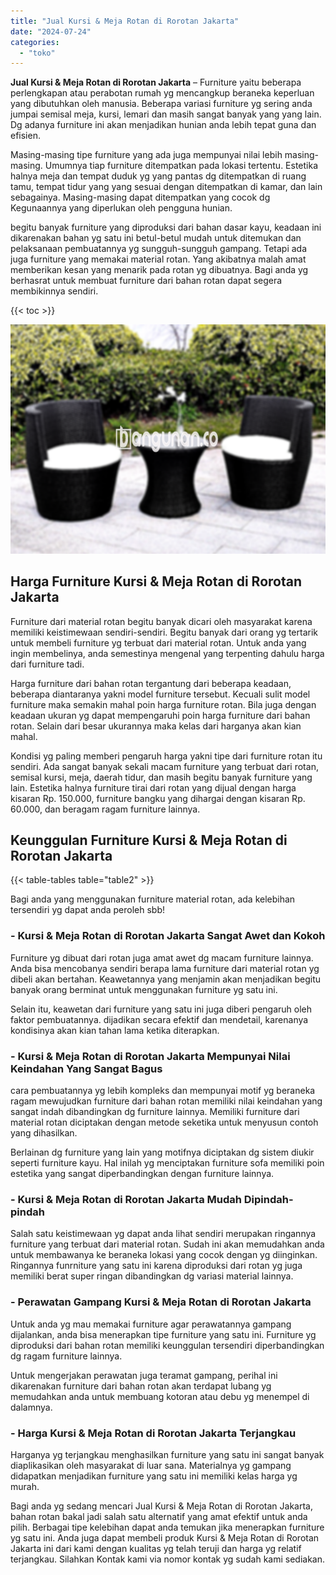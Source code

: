 ```yaml
---
title: "Jual Kursi & Meja Rotan di Rorotan Jakarta"
date: "2024-07-24"
categories: 
  - "toko"
---
```


**Jual Kursi & Meja Rotan di Rorotan Jakarta** – Furniture yaitu beberapa perlengkapan atau perabotan rumah yg mencangkup beraneka keperluan yang dibutuhkan oleh manusia. Beberapa variasi furniture yg sering anda jumpai semisal meja, kursi, lemari dan masih sangat banyak yang yang lain. Dg adanya furniture ini akan menjadikan hunian anda lebih tepat guna dan efisien.

Masing-masing tipe furniture yang ada juga mempunyai nilai lebih masing-masing. Umumnya tiap furniture ditempatkan pada lokasi tertentu. Estetika halnya meja dan tempat duduk yg yang pantas dg ditempatkan di ruang tamu, tempat tidur yang yang sesuai dengan ditempatkan di kamar, dan lain sebagainya. Masing-masing dapat ditempatkan yang cocok dg Kegunaannya yang diperlukan oleh pengguna hunian.

begitu banyak furniture yang diproduksi dari bahan dasar kayu, keadaan ini dikarenakan bahan yg satu ini betul-betul mudah untuk ditemukan dan pelaksanaan pembuatannya yg sungguh-sungguh gampang. Tetapi ada juga furniture yang memakai material rotan. Yang akibatnya malah amat memberikan kesan yang menarik pada rotan yg dibuatnya. Bagi anda yg berhasrat untuk membuat furniture dari bahan rotan dapat segera membikinnya sendiri.

{{< toc >}}

![Jual Kursi & Meja Rotan di Rorotan Jakarta](/images/kursi-meja-rotan-murah51.png)

## Harga Furniture Kursi & Meja Rotan di Rorotan Jakarta

Furniture dari material rotan begitu banyak dicari oleh masyarakat karena memiliki keistimewaan sendiri-sendiri. Begitu banyak dari orang yg tertarik untuk membeli furniture yg terbuat dari material rotan. Untuk anda yang ingin membelinya, anda semestinya mengenal yang terpenting dahulu harga dari furniture tadi.

Harga furniture dari bahan rotan tergantung dari beberapa keadaan, beberapa diantaranya yakni model furniture tersebut. Kecuali sulit model furniture maka semakin mahal poin harga furniture rotan. Bila juga dengan keadaan ukuran yg dapat mempengaruhi poin harga furniture dari bahan rotan. Selain dari besar ukurannya maka kelas dari harganya akan kian mahal.

Kondisi yg paling memberi pengaruh harga yakni tipe dari furniture rotan itu sendiri. Ada sangat banyak sekali macam furniture yang terbuat dari rotan, semisal kursi, meja, daerah tidur, dan masih begitu banyak furniture yang lain. Estetika halnya furniture tirai dari rotan yang dijual dengan harga kisaran Rp. 150.000, furniture bangku yang dihargai dengan kisaran Rp. 60.000, dan beragam ragam furniture lainnya.

## Keunggulan Furniture Kursi & Meja Rotan di Rorotan Jakarta

{{< table-tables table="table2" >}}

Bagi anda yang menggunakan furniture material rotan, ada kelebihan tersendiri yg dapat anda peroleh sbb!

### \- Kursi & Meja Rotan di Rorotan Jakarta Sangat Awet dan Kokoh

Furniture yg dibuat dari rotan juga amat awet dg macam furniture lainnya. Anda bisa mencobanya sendiri berapa lama furniture dari material rotan yg dibeli akan bertahan. Keawetannya yang menjamin akan menjadikan begitu banyak orang berminat untuk menggunakan furniture yg satu ini.

Selain itu, keawetan dari furniture yang satu ini juga diberi pengaruh oleh faktor pembuatannya. dijadikan secara efektif dan mendetail, karenanya kondisinya akan kian tahan lama ketika diterapkan.

### \- Kursi & Meja Rotan di Rorotan Jakarta Mempunyai Nilai Keindahan Yang Sangat Bagus

cara pembuatannya yg lebih kompleks dan mempunyai motif yg beraneka ragam mewujudkan furniture dari bahan rotan memiliki nilai keindahan yang sangat indah dibandingkan dg furniture lainnya. Memiliki furniture dari material rotan diciptakan dengan metode seketika untuk menyusun contoh yang dihasilkan.

Berlainan dg furniture yang lain yang motifnya diciptakan dg sistem diukir seperti furniture kayu. Hal inilah yg menciptakan furniture sofa memiliki poin estetika yang sangat diperbandingkan dengan furniture lainnya.

### \- Kursi & Meja Rotan di Rorotan Jakarta Mudah Dipindah-pindah

Salah satu keistimewaan yg dapat anda lihat sendiri merupakan ringannya furniture yang terbuat dari material rotan. Sudah ini akan memudahkan anda untuk membawanya ke beraneka lokasi yang cocok dengan yg diinginkan. Ringannya funrniture yang satu ini karena diproduksi dari rotan yg juga memiliki berat super ringan dibandingkan dg variasi material lainnya.

### \- Perawatan Gampang Kursi & Meja Rotan di Rorotan Jakarta

Untuk anda yg mau memakai furniture agar perawatannya gampang dijalankan, anda bisa menerapkan tipe furniture yang satu ini. Furniture yg diproduksi dari bahan rotan memiliki keunggulan tersendiri diperbandingkan dg ragam furniture lainnya.

Untuk mengerjakan perawatan juga teramat gampang, perihal ini dikarenakan furniture dari bahan rotan akan terdapat lubang yg memudahkan anda untuk membuang kotoran atau debu yg menempel di dalamnya.

### \- Harga Kursi & Meja Rotan di Rorotan Jakarta Terjangkau

Harganya yg terjangkau menghasilkan furniture yang satu ini sangat banyak diaplikasikan oleh masyarakat di luar sana. Materialnya yg gampang didapatkan menjadikan furniture yang satu ini memiliki kelas harga yg murah.

Bagi anda yg sedang mencari Jual Kursi & Meja Rotan di Rorotan Jakarta, bahan rotan bakal jadi salah satu alternatif yang amat efektif untuk anda pilih. Berbagai tipe kelebihan dapat anda temukan jika menerapkan furniture yg satu ini. Anda juga dapat membeli produk Kursi & Meja Rotan di Rorotan Jakarta ini dari kami dengan kualitas yg telah teruji dan harga yg relatif terjangkau. Silahkan Kontak kami via nomor kontak yg sudah kami sediakan.
